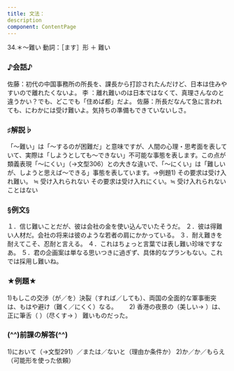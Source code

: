 ```yaml
---
title: 文法：
description
component: ContentPage
---
```



34.＊～難い
動詞：［ます］形 ＋ 難い

### ♪会話♪
佐藤：初代の中国事務所の所長を、課長から打診されたんだけど、日本は住みやすいので離れたくないよ。 李 ：離れ難いのは日本ではなくて、真理さんなのと違うかい？でも、どこでも「住めば都」だよ。 佐藤：所長だなんて急に言われても、にわかには受け難いよ。気持ちの準備もできていないしさ。

### ♯解説♭
「～難い」は「～するのが困難だ」と意味ですが、人間の心理・思考面を表していて、実際は「しようとしても～できない」不可能な事態を表します。この点が類義表現「～にくい」（→文型306）との大きな違いで、「～にくい」は「難しいが、しようと思えば～できる」事態を表しています。→例題1)
その要求は受け入れ難い。 ≒ 受け入れられない その要求は受け入れにくい。≒ 受け入れられないことはない

### §例文§
１．信じ難いことだが、彼は会社の金を使い込んでいたそうだ。
２．彼は得難い人材だ。会社の将来は彼のような若者の肩にかかっている。
３．耐え難きを耐えてこそ、忍耐と言える。
４．これはちょっと言葉では表し難い珍味ですなあ。
５．君の企画案は単なる思いつきに過ぎず、具体的なプランもない。これでは採用し難いね。

### ★例題★
1)もしこの交渉（が／を）決裂（すれば／しても）、両国の全面的な軍事衝突は、もはや避け（難く／にくく）なる。      
2) 香港の夜景の（美しい→ ）は、正に筆舌（ ）（尽くす→ ） 難いものだった。

### (^^)前課の解答(^^)
1)において（→文型291）／または／ないと（理由か条件か）
2)か／か／もらえ（可能形を使った依頼）
